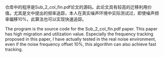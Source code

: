 仓库中的程序是Sub_2_col_fin.pdf论文的源码。此论文具有较高的迁移利用价值。尤其是文中提出的频率追踪，本人在真实噪声环境中实际测试过，即使噪声频率偏移10%，此算法也可以实现快速追踪。

The program is the source code for the Sub_2_col_fin.pdf paper. This paper has high migration and utilization value. Especially the frequency tracking proposed in this paper, I have actually tested in the real noise environment, even if the noise frequency offset 10%, this algorithm can also achieve fast tracking.
